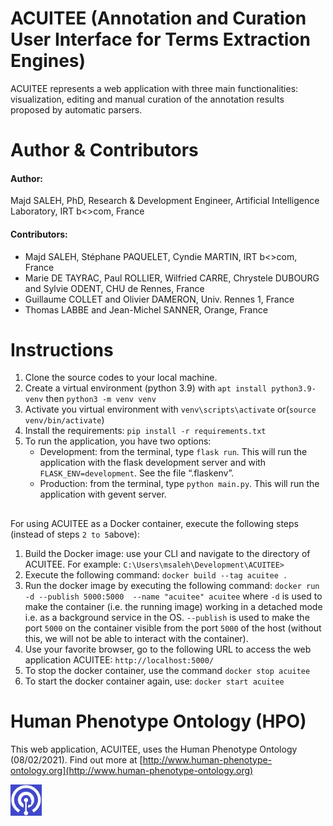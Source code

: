 # ACUITEE (Annotation and Curation User Interface for Terms Extraction Engines)
ACUITEE represents a web application with three main functionalities: visualization, editing and manual curation of the annotation results proposed by automatic parsers.


##

# Author & Contributors
#### Author: 
Majd SALEH, PhD, Research & Development Engineer, Artificial Intelligence Laboratory, IRT b<>com, France
#### Contributors: 
* Majd SALEH, Stéphane PAQUELET, Cyndie MARTIN, IRT b<>com, France
* Marie DE TAYRAC, Paul ROLLIER, Wilfried CARRE, Chrystele DUBOURG and Sylvie ODENT, CHU de Rennes, France
* Guillaume COLLET and Olivier DAMERON, Univ. Rennes 1, France
* Thomas LABBE and Jean-Michel SANNER, Orange, France

##

# Instructions

1.	Clone the source codes to your local machine.
2.	Create a virtual environment (python 3.9) with ``apt install python3.9-venv`` then ``python3 -m venv venv``
3.	Activate you virtual environment with ``venv\scripts\activate`` or(``source venv/bin/activate``)
4.	Install the requirements: ``pip install -r requirements.txt``
5.	To run the application, you have two options:
    - Development: from the terminal, type ``flask run``. This will run the application with the flask development server and with ``FLASK_ENV=development``. See the file “.flaskenv”.
    - Production: from the terminal, type ``python main.py``. This will run the application with gevent server.
##
For using ACUITEE as a Docker container, execute the following steps (instead of steps ``2 to 5``above):
1. Build the Docker image: use your CLI and navigate to the directory of ACUITEE. For example: ``C:\Users\msaleh\Development\ACUITEE>``
2. Execute the following command: ``docker build --tag acuitee .``
3. Run the docker image by executing the following command: ``docker run -d --publish 5000:5000  --name "acuitee" acuitee``
where ``-d`` is used to make the container (i.e. the running image) working in a detached mode i.e. as a background service in the OS.
``--publish`` is used to make the port ``5000`` on the container visible from the port ``5000`` of the host (without this, we will not be able to interact with the container). 
4. Use your favorite browser, go to the following URL to access the web application ACUITEE:
``http://localhost:5000/``
5. To stop the docker container, use the command ``docker stop acuitee``
6. To start the docker container again, use: ``docker start acuitee``

# Human Phenotype Ontology (HPO)

This web application, ACUITEE, uses the Human Phenotype Ontology (08/02/2021). Find out more at [http://www.human-phenotype-ontology.org](http://www.human-phenotype-ontology.org)

<img src="https://github.com/b-com/ACUITEE/blob/main/HPO_logo.png?raw=true" style="background-color:blue ;" alt="HPO" width="50"/>
